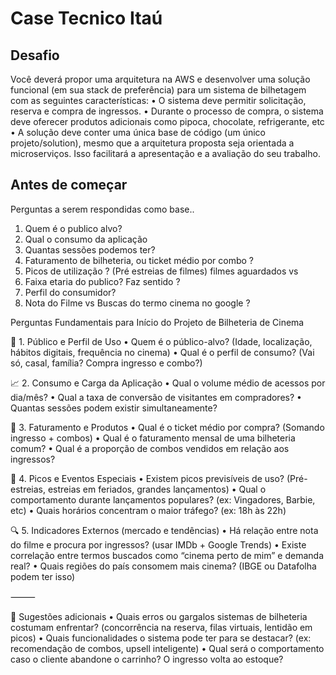 # Case Tecnico Itaú

## Desafio

Você deverá propor uma arquitetura na AWS e desenvolver uma solução funcional (em sua stack de preferência) para um sistema de bilhetagem com as seguintes características:
    • O sistema deve permitir solicitação, reserva e compra de ingressos.
    • Durante o processo de compra, o sistema deve oferecer produtos adicionais como pipoca, chocolate, refrigerante, etc
    • A solução deve conter uma única base de código (um único projeto/solution), mesmo que a arquitetura proposta seja orientada a microserviços. Isso facilitará a apresentação e a avaliação do seu trabalho.

## Antes de começar

Perguntas a serem respondidas como base..

1. Quem é o publico alvo?
1. Qual o consumo da aplicação
1. Quantas sessões podemos ter?
1. Faturamento de bilheteria, ou ticket médio por combo ?
1. Picos de utilização ? (Pré estreias de filmes) filmes aguardados vs 
1. Faixa etaria do publico? Faz sentido ?
1. Perfil do consumidor?
1. Nota do Filme vs Buscas do termo cinema no google ?

Perguntas Fundamentais para Início do Projeto de Bilheteria de Cinema

🎯 1. Público e Perfil de Uso
	•	Quem é o público-alvo? (Idade, localização, hábitos digitais, frequência no cinema)
	•	Qual é o perfil de consumo? (Vai só, casal, família? Compra ingresso e combo?)

📈 2. Consumo e Carga da Aplicação
	•	Qual o volume médio de acessos por dia/mês?
	•	Qual a taxa de conversão de visitantes em compradores?
	•	Quantas sessões podem existir simultaneamente?


💸 3. Faturamento e Produtos
	•	Qual é o ticket médio por compra? (Somando ingresso + combos)
	•	Qual é o faturamento mensal de uma bilheteria comum?
	•	Qual é a proporção de combos vendidos em relação aos ingressos?

🔺 4. Picos e Eventos Especiais
	•	Existem picos previsíveis de uso? (Pré-estreias, estreias em feriados, grandes lançamentos)
	•	Qual o comportamento durante lançamentos populares? (ex: Vingadores, Barbie, etc)
	•	Quais horários concentram o maior tráfego? (ex: 18h às 22h)

🔍 5. Indicadores Externos (mercado e tendências)
	•	Há relação entre nota do filme e procura por ingressos? (usar IMDb + Google Trends)
	•	Existe correlação entre termos buscados como “cinema perto de mim” e demanda real?
	•	Quais regiões do país consomem mais cinema? (IBGE ou Datafolha podem ter isso)

⸻

🧩 Sugestões adicionais
	•	Quais erros ou gargalos sistemas de bilheteria costumam enfrentar? (concorrência na reserva, filas virtuais, lentidão em picos)
	•	Quais funcionalidades o sistema pode ter para se destacar? (ex: recomendação de combos, upsell inteligente)
	•	Qual será o comportamento caso o cliente abandone o carrinho? O ingresso volta ao estoque?